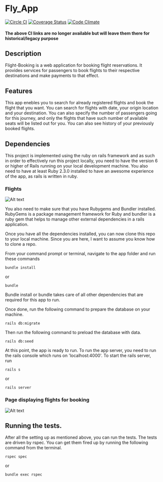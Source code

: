 # Fly_App

[![Circle CI](https://circleci.com/gh/andela-oawofadeju/fly-app/tree/develop.svg?style=svg)](https://circleci.com/gh/andela-oawofadeju/fly-app/tree/develop)
[![Coverage Status](https://coveralls.io/repos/github/andela-oawofadeju/fly-app/badge.svg?branch=develop)](https://coveralls.io/github/andela-oawofadeju/fly-app?branch=develop)
[![Code Climate](https://codeclimate.com/github/andela-oawofadeju/fly-app/badges/gpa.svg?maxAge=0)](https://codeclimate.com/github/andela-oawofadeju/fly-app)

#### The above CI links are no longer available but will leave them there for historical/legacy purpose

## Description

Flight-Booking is a web application for booking flight reservations. It provides services for passengers to book flights to 
their respective destinations and make payments to that effect.

## Features

This app enebles you to search for already registered flights and book the flight that you want. You can search for flights with date, your origin location and your destination. You can also specify the number of passengers going for this journey, and only the flights that have such number of available seats will be listed out for you. You can also see history of your previously booked flights.

## Dependencies

This project is implemented using the ruby on rails framework and as such in order to effectively run this project locally, you need to have the version 6 or higher of Rails running on your local development machine. You also need to have at least Ruby 2.3.0 installed to have an awesome experience of the app, as rails is written in ruby.


### Flights

![Alt text](/image/avail_flights.png?raw=true "Book your flights here")

You also need to make sure that you have Rubygems and Bundler installed. RubyGems is a package management framework for Ruby and bundler is a ruby gem that helps to manage other external dependencies in a rails application.

Once you have all the dependencies installed, you can now clone this repo to your local machine. Since you are here, I want to assume you know how to clone a repo.

From your command prompt or terminal, navigate to the app folder and run these commands
```
bundle install
```
or

```
bundle
```

Bundle install or bundle takes care of all other dependencies that are required for this app to run.

Once done, run the following command to prepare the database on your machine.
```
rails db:migrate
```
Then run the following command to preload the database with data.
```
rails db:seed
```
At this point, the app is ready to run. To run the app server, you need to run the rails console which runs on 'localhost:4000'. To start the rails server, run
```
rails s
```
or
```
rails server
```

### Page displaying flights for booking

![Alt text](/image/book_flights.png?raw=true "Book your flights here")

## Running the tests.

After all the setting up as mentioned above, you can run the tests. The tests are driven by rspec. You can get them fired up by running the following command from the terminal.
```
rspec spec
```
or
```
bundle exec rspec
```

